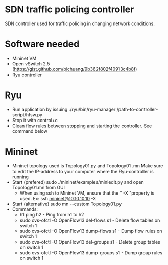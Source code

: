 # SDN traffic policing controller
SDN controller used for traffic policing in changing network conditions.

# Software needed
- Mininet VM
- Open vSwitch 2.5 (https://gist.github.com/pichuang/9b362f802f40913c4b8f)
- Ryu controller

# Ryu
- Run application by issuing ./ryu/bin/ryu-manager /path-to-controller-script/hfsw.py
- Stop it with control+c
- Clean flow rules between stopping and starting the controller. See command below

# Mininet
- Mininet topology used is Topology01.py and Topology01 .mn Make sure to edit the IP-address to your computer where the Ryu-controller is running
- Start (prefered) sudo ./mininet/examples/miniedit.py and open Topology01.mn from GUI
  - When using ssh to Mininet VM, ensure that the " -X "property is used. Ex: ssh mininet@10.10.10.10 -X  
- Start (alternative) sudo mn --custom Topology01.py
- Commands:
  - h1 ping h2 - Ping from h1 to h2
  - sudo ovs-ofctl -O OpenFlow13 del-flows s1 - Delete flow tables on switch 1
  - sudo ovs-ofctl -O OpenFlow13 dump-flows s1 - Dump flow rules on switch 1
  - sudo ovs-ofctl -O OpenFlow13 del-groups s1 - Delete group tables on switch 1
  - sudo ovs-ofctl -O OpenFlow13 dump-groups s1 - Dump group rules on switch 1
